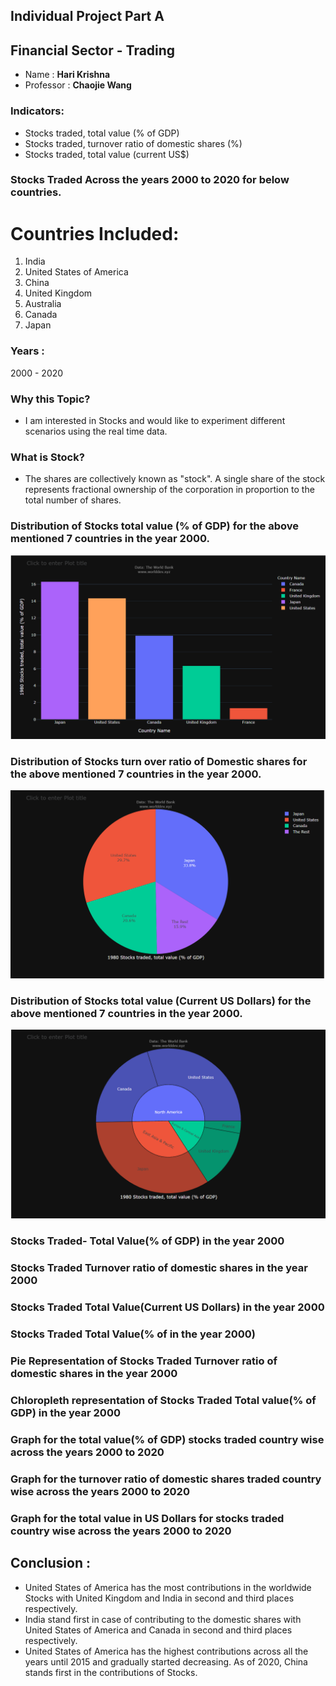 ## Individual Project Part A
##  Financial Sector - Trading

- Name : **Hari Krishna**
- Professor : **Chaojie Wang**

### Indicators:
- Stocks traded, total value (% of GDP)
- Stocks traded, turnover ratio of domestic shares (%)
- Stocks traded, total value (current US$)

### Stocks Traded Across the years 2000 to 2020 for below countries.

# Countries Included:
1. India
2. United States of America
3. China
4. United Kingdom
5. Australia
6. Canada
7. Japan


### Years :
2000 - 2020

### Why this Topic?
- I am interested in Stocks and would like to experiment different scenarios using the real time data. 

### What is Stock?
- The shares are collectively known as "stock". A single share of the stock represents fractional ownership of the corporation in proportion to the total number of shares.

### Distribution of Stocks total value (% of GDP) for the above mentioned 7 countries in the year 2000.
![alt text](graph1.png)

### Distribution of Stocks turn over ratio of Domestic shares for the above mentioned 7 countries in the year 2000.
![alt text](graph2.png)
### Distribution of Stocks total value (Current US Dollars) for the above mentioned 7 countries in the year 2000.
![alt text](graph3.png)
### Stocks Traded- Total Value(% of GDP) in the year 2000
### Stocks Traded  Turnover ratio of domestic shares in the year 2000
### Stocks Traded  Total Value(Current US Dollars) in the year 2000
### Stocks Traded  Total Value(% of in the year 2000)
### Pie Representation of Stocks Traded  Turnover ratio of domestic shares in the year 2000
### Chloropleth representation of Stocks Traded  Total value(% of GDP) in the year 2000
###  Graph for the total value(% of GDP) stocks traded country wise across the years 2000 to 2020
###  Graph for the turnover ratio of domestic shares traded country wise across the years 2000 to 2020
###  Graph for the total value in US Dollars for stocks traded country wise across the years 2000 to 2020

## Conclusion :
- United States of America has the most contributions in the worldwide Stocks with United Kingdom and India in second and third places respectively.
-  India stand first in case of contributing to the domestic shares with United States of America and Canada in second and third places respectively.
-  United States of America has the highest contributions across all the years until 2015 and gradually started decreasing. As of 2020, China stands first in the contributions of Stocks.

